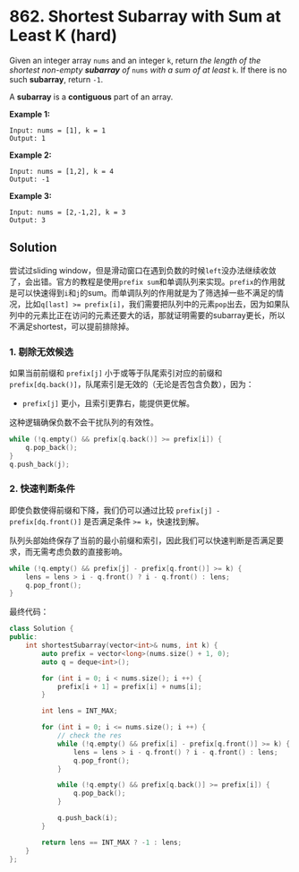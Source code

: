 # 862. Shortest Subarray with Sum at Least K (hard)

Given an integer array `nums` and an integer `k`, return *the length of the shortest non-empty **subarray** of* `nums` *with a sum of at least* `k`. If there is no such **subarray**, return `-1`.

A **subarray** is a **contiguous** part of an array.

 

**Example 1:**

```
Input: nums = [1], k = 1
Output: 1
```

**Example 2:**

```
Input: nums = [1,2], k = 4
Output: -1
```

**Example 3:**

```
Input: nums = [2,-1,2], k = 3
Output: 3
```

## Solution

尝试过sliding window，但是滑动窗口在遇到负数的时候`left`没办法继续收敛了，会出错。官方的教程是使用`prefix sum`和单调队列来实现。`prefix`的作用就是可以快速得到`i`和`j`的sum。而单调队列的作用就是为了筛选掉一些不满足的情况，比如`q[last] >= prefix[i]`，我们需要把队列中的元素`pop`出去，因为如果队列中的元素比正在访问的元素还要大的话，那就证明需要的subarray更长，所以不满足shortest，可以提前排除掉。

### 1. 剔除无效候选
如果当前前缀和 `prefix[j]` 小于或等于队尾索引对应的前缀和 `prefix[dq.back()]`，队尾索引是无效的（无论是否包含负数），因为：
- `prefix[j]` 更小，且索引更靠右，能提供更优解。

这种逻辑确保负数不会干扰队列的有效性。

```cpp
while (!q.empty() && prefix[q.back()] >= prefix[i]) {
    q.pop_back();
}
q.push_back(j);
```

### 2. 快速判断条件

即使负数使得前缀和下降，我们仍可以通过比较 `prefix[j] - prefix[dq.front()]` 是否满足条件 `>= k`，快速找到解。

队列头部始终保存了当前的最小前缀和索引，因此我们可以快速判断是否满足要求，而无需考虑负数的直接影响。

```c++
while (!q.empty() && prefix[j] - prefix[q.front()] >= k) {
    lens = lens > i - q.front() ? i - q.front() : lens;
    q.pop_front();
}
```
最终代码：

```c++
class Solution {
public:
    int shortestSubarray(vector<int>& nums, int k) {
        auto prefix = vector<long>(nums.size() + 1, 0);
        auto q = deque<int>();

        for (int i = 0; i < nums.size(); i ++) {
            prefix[i + 1] = prefix[i] + nums[i];
        }

        int lens = INT_MAX;

        for (int i = 0; i <= nums.size(); i ++) {
            // check the res
            while (!q.empty() && prefix[i] - prefix[q.front()] >= k) {
                lens = lens > i - q.front() ? i - q.front() : lens;
                q.pop_front();
            }

            while (!q.empty() && prefix[q.back()] >= prefix[i]) {
                q.pop_back();
            }

            q.push_back(i);
        }

        return lens == INT_MAX ? -1 : lens;
    }
};
```